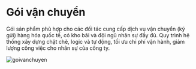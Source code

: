 # Gói vận chuyển

Gói sản phẩm phù hợp cho các đối tác cung cấp dịch vụ vận chuyển (ký gửi) hàng hóa quốc tế, có kho bãi và đội ngũ nhân sự đầy đủ. Quy trình hệ thống xây dựng chặt chẽ, logic và tự động, tối ưu chi phí vận hành, giảm lượng công việc cho nhân sự của công ty.

![goivanchuyen](https://user-images.githubusercontent.com/73226975/146736172-007af26a-82de-4a0d-b394-5bda7955036b.jpg)

